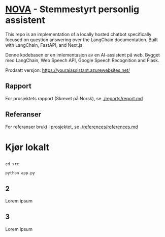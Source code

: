  [NOVA]([https://www.openai.com](https://youraiassistant.azurewebsites.net/)) - Stemmestyrt personlig assistent
==================================


This repo is an implementation of a locally hosted chatbot specifically focused on question answering over the LangChain documentation. Built with LangChain, FastAPI, and Next.js.

Denne kodebasen er en imlementasjon av en AI-assistent på web. Bygget med LangChain, Web Speech API, Google Speech Recognition and Flask.

Prodsatt versjon: https://youraiassistant.azurewebsites.net/

## Rapport
For prosjektets rapport (Skrevet på Norsk), se [./reports/report.md](./reports/report.md)
## Referanser
For referanser brukt i prosjektet, se [./references/references.md](./references/references.md)

# Kjør lokalt

## 

```
cd src
```
```
python app.py
```

## 2

Lorem ipsum


## 3

Lorem ipsum
